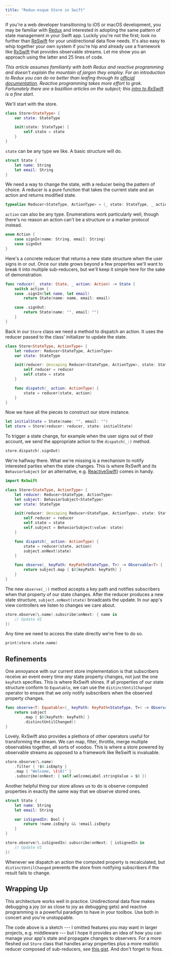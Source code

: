 ```yaml
---
title: "Redux-esque Store in Swift"
---
```


If you're a web developer transitioning to iOS or macOS development, you may be familiar with [Redux](https://redux.js.org) and interested in adopting the same pattern of state management in your Swift app. Luckily you're not the first; look no further than [ReSwift](https://github.com/ReSwift/ReSwift) for your unidirectional data flow needs. It's also easy to whip together your own system if you're hip and already use a framework like [RxSwift](https://github.com/ReactiveX/RxSwift) that provides observable streams. Let me show you an approach using the latter and 25 lines of code.

*This article assumes familiarity with both Redux and reactive programming and doesn't explain the mountain of jargon they employ. For an introduction to Redux you can do no better than leafing through its [official documentation](https://redux.js.org/docs/introduction/). Reactive programming takes more effort to grok. Fortunately there are a bazillion articles on the subject; this [intro to RxSwift](https://medium.com/ios-os-x-development/learn-and-master-%EF%B8%8F-the-basics-of-rxswift-in-10-minutes-818ea6e0a05b) is a fine start.*

We'll start with the store.

```swift
class Store<StateType> {
    var state: StateType

    init(state: StateType) {
        self.state = state
    }
}
```

`state` can be any type we like. A basic structure will do.

```swift
struct State {
    let name: String
    let email: String
}
```

We need a way to change the state, with a reducer being the pattern of choice. A reducer is a pure function that takes the current state and an action and returns modified state.

```swift
typealias Reducer<StateType, ActionType> = (_ state: StateType, _ action: ActionType) -> StateType
```

`action` can also be any type. Enumerations work particularly well,
though there's no reason an action can't be a structure or a marker protocol instead.

```swift
enum Action {
    case signIn(name: String, email: String)
    case signOut
}
```

Here's a concrete reducer that returns a new state structure when the user signs in or out. Once our state grows beyond a few properties we'll want to break it into multiple sub-reducers, but we'll keep it simple here for the sake of demonstration.

```swift
func reducer(_ state: State, _ action: Action) -> State {
    switch action {
    case .signIn(let name, let email)
        return State(name: name, email: email)

    case .signOut:
        return State(name: "", email: "")
    }
}
```

Back in our `Store` class we need a method to dispatch an action. It uses the
reducer passed to the class' initializer to update the state.

```swift
class Store<StateType, ActionType> {
    let reducer: Reducer<StateType, ActionType>
    var state: StateType

    init(reducer: @escaping Reducer<StateType, ActionType>, state: StateType) {
        self.reducer = reducer
        self.state = state
    }

    func dispatch(_ action: ActionType) {
        state = reducer(state, action)
    }
}
```

Now we have all the pieces to construct our store instance.

```swift
let initialState = State(name: "", email: "")
let store = Store(reducer: reducer, state: initialState)
```

To trigger a state change, for example when the user signs out of their account, we send the appropriate action to the `dispatch(_:)` method.

```swift
store.dispatch(.signOut)
```

We're halfway there. What we're missing is a mechanism to notify interested parties when the state changes. This is where RxSwift and its `BehaviorSubject` (or an alternative, e.g. [ReactiveSwift](https://github.com/ReactiveCocoa/ReactiveSwift)) comes in handy.

```swift
import RxSwift

class Store<StateType, ActionType> {
    let reducer: Reducer<StateType, ActionType>
    let subject: BehaviorSubject<StateType>
    var state: StateType

    init(reducer: @escaping Reducer<StateType, ActionType>, state: StateType) {
        self.reducer = reducer
        self.state = state
        self.subject = BehaviorSubject(value: state)
    }

    func dispatch(_ action: ActionType) {
        state = reducer(state, action)
        subject.onNext(state)
    }

    func observe(_ keyPath: KeyPath<StateType, T>) -> Observable<T> {
        return subject.map { $0[keyPath: keyPath] }
    }
}
```

The new `observe(_:)` method accepts a key path and notifies subscribers when that
property of our state changes.  After the reducer produces a new state structure, `subject.onNext(state)` broadcasts the update. In our app's view controllers we listen to changes we care about.

```swift
store.observe(\.name).subscribe(onNext: { name in
    // Update UI
})
```

Any time we need to access the state directly we're free to do so.

```swift
print(store.state.name)
```

## Refinements

One annoyance with our current store implementation is that subscribers receive an event every time *any* state property changes, not just the one `keyPath` specifies. This is where RxSwift shines. If all properties of our state structure conform to `Equatable`, we can use the `distinctUntilChanged` operator to ensure that we only notify subscribers when the observed property changes.

```swift
func observe<T: Equatable>(_ keyPath: KeyPath<StateType, T>) -> Observable<T> {
    return subject
        .map { $0[keyPath: keyPath] }
        .distinctUntilChanged()
}
```

Lovely. RxSwift also provides a plethora of other operators useful for transforming the stream. We can map, filter, throttle, merge multiple observables together, all sorts of voodoo. This is where a store powered by observable streams as opposed to a framework like ReSwift is invaluable.

```swift
store.observe(\.name)
    .filter { !$0.isEmpty }
    .map { "Welcome, \($0)" }
    .subscribe(onNext: { self.welcomeLabel.stringValue = $0 })
```

Another helpful thing our store allows us to do is observe computed properties
in exactly the same way that we observe stored ones.

```swift
struct State {
    let name: String
    let email: String

    var isSignedIn: Bool {
        return !name.isEmpty && !email.isEmpty
    }
}

store.observe(\.isSignedIn).subscribe(onNext: { isSignedIn in
    // Update UI
})
```

Whenever we dispatch an action the computed property is recalculated, but `distinctUntilChanged` prevents the store from notifying subscribers if the result fails to change.

## Wrapping Up

This architecture works well in practice. Unidirectional data flow makes debugging a joy (or as close to joy as debugging gets) and reactive programming is a powerful paradigm to have in your toolbox. Use both in concert and you're unstoppable.

The code above is a sketch --- I omitted features you may want in larger projects, e.g. middleware --- but I hope it provides an idea of how you can manage your app's state and propagate changes to observers. For a more fleshed out `Store` class that handles array properties plus a more realistic reducer composed of sub-reducers, see [this gist](https://gist.github.com/mminer/410e9c57918cee0b191511ed3d5e8343). And don't forget to floss.
